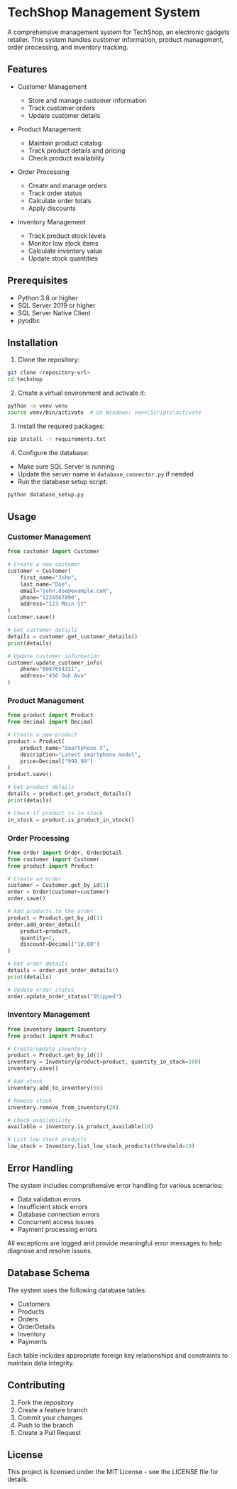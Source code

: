 # TechShop Management System

A comprehensive management system for TechShop, an electronic gadgets retailer. This system handles customer information, product management, order processing, and inventory tracking.

## Features

- Customer Management
  - Store and manage customer information
  - Track customer orders
  - Update customer details
  
- Product Management
  - Maintain product catalog
  - Track product details and pricing
  - Check product availability
  
- Order Processing
  - Create and manage orders
  - Track order status
  - Calculate order totals
  - Apply discounts
  
- Inventory Management
  - Track product stock levels
  - Monitor low stock items
  - Calculate inventory value
  - Update stock quantities

## Prerequisites

- Python 3.8 or higher
- SQL Server 2019 or higher
- SQL Server Native Client
- pyodbc

## Installation

1. Clone the repository:
```bash
git clone <repository-url>
cd techshop
```

2. Create a virtual environment and activate it:
```bash
python -m venv venv
source venv/bin/activate  # On Windows: venv\Scripts\activate
```

3. Install the required packages:
```bash
pip install -r requirements.txt
```

4. Configure the database:
- Make sure SQL Server is running
- Update the server name in `database_connector.py` if needed
- Run the database setup script:
```bash
python database_setup.py
```

## Usage

### Customer Management

```python
from customer import Customer

# Create a new customer
customer = Customer(
    first_name="John",
    last_name="Doe",
    email="john.doe@example.com",
    phone="1234567890",
    address="123 Main St"
)
customer.save()

# Get customer details
details = customer.get_customer_details()
print(details)

# Update customer information
customer.update_customer_info(
    phone="0987654321",
    address="456 Oak Ave"
)
```

### Product Management

```python
from product import Product
from decimal import Decimal

# Create a new product
product = Product(
    product_name="Smartphone X",
    description="Latest smartphone model",
    price=Decimal("999.99")
)
product.save()

# Get product details
details = product.get_product_details()
print(details)

# Check if product is in stock
in_stock = product.is_product_in_stock()
```

### Order Processing

```python
from order import Order, OrderDetail
from customer import Customer
from product import Product

# Create an order
customer = Customer.get_by_id(1)
order = Order(customer=customer)
order.save()

# Add products to the order
product = Product.get_by_id(1)
order.add_order_detail(
    product=product,
    quantity=2,
    discount=Decimal("10.00")
)

# Get order details
details = order.get_order_details()
print(details)

# Update order status
order.update_order_status("Shipped")
```

### Inventory Management

```python
from inventory import Inventory
from product import Product

# Create/update inventory
product = Product.get_by_id(1)
inventory = Inventory(product=product, quantity_in_stock=100)
inventory.save()

# Add stock
inventory.add_to_inventory(50)

# Remove stock
inventory.remove_from_inventory(20)

# Check availability
available = inventory.is_product_available(10)

# List low stock products
low_stock = Inventory.list_low_stock_products(threshold=10)
```

## Error Handling

The system includes comprehensive error handling for various scenarios:

- Data validation errors
- Insufficient stock errors
- Database connection errors
- Concurrent access issues
- Payment processing errors

All exceptions are logged and provide meaningful error messages to help diagnose and resolve issues.

## Database Schema

The system uses the following database tables:

- Customers
- Products
- Orders
- OrderDetails
- Inventory
- Payments

Each table includes appropriate foreign key relationships and constraints to maintain data integrity.

## Contributing

1. Fork the repository
2. Create a feature branch
3. Commit your changes
4. Push to the branch
5. Create a Pull Request

## License

This project is licensed under the MIT License - see the LICENSE file for details. 